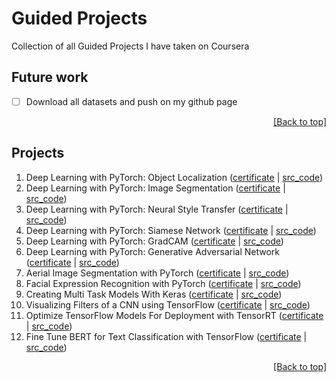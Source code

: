 # Guided Projects

Collection of all Guided Projects I have taken on Coursera


## Future work
* [ ] Download all datasets and push on my github page

<p align="right"><a href="#guided-projects">[Back to top]</a></p>

## Projects

<ol type="1">
    <li>Deep Learning with PyTorch: Object Localization (<a href="https://coursera.org/share/69a1c85aede0fa6fc7ddc472c0a9018a">certificate</a> | <a href="https://nbviewer.org/github/QuanHNguyen232/Coursera-courses/blob/main/Guided-Project/Deep-Learning-with-PyTorch-Object-Localization.ipynb">src_code</a>)
    </li>
    <li>Deep Learning with PyTorch: Image Segmentation (<a href="https://coursera.org/share/0437c4cfdc823c2e7b2b1f92dc83da27">certificate</a> | <a href="https://nbviewer.org/github/QuanHNguyen232/Coursera-courses/blob/main/Guided-Project/Deep-Learning-with-PyTorch-ImageSegmentation.ipynb">src_code</a>)
    </li>
    <li>Deep Learning with PyTorch: Neural Style Transfer (<a href="https://coursera.org/share/7599a1e8ef92ba83f1b1e93e63920e0d">certificate</a> | <a href="https://nbviewer.org/github/QuanHNguyen232/Coursera-courses/blob/main/Guided-Project/Deep-Learning-with-PyTorch-Neural-Style-Transfer.ipynb">src_code</a>)
    </li>
    <li>Deep Learning with PyTorch: Siamese Network (<a href="https://coursera.org/share/c605068c635aaceaea419e271da320ad">certificate</a> | <a href="https://nbviewer.org/github/QuanHNguyen232/Coursera-courses/blob/main/Guided-Project/Deep-Learning-with-PyTorch-Siamese-Network.ipynb">src_code</a>)
    </li>
    <li>Deep Learning with PyTorch: GradCAM (<a href="https://coursera.org/share/0b1f7ee4754f304a15c8ee645e8003f6">certificate</a> | <a href="https://nbviewer.org/github/QuanHNguyen232/Coursera-courses/blob/main/Guided-Project/Deep-Learning-with-PyTorch-GradCAM.ipynb">src_code</a>)
    </li>
    <li>Deep Learning with PyTorch: Generative Adversarial Network (<a href="https://coursera.org/share/a0338ed2585b3e8bfbc75241120dd20b">certificate</a> | <a href="https://nbviewer.org/github/QuanHNguyen232/Coursera-courses/blob/main/Guided-Project/Build-a-Generative-Adversarial-Network.ipynb">src_code</a>)
    </li>
    <li>Aerial Image Segmentation with PyTorch (<a href="https://coursera.org/share/1564a35bcb8ba285638c61f8eb59f5b9">certificate</a> | <a href="https://nbviewer.org/github/QuanHNguyen232/Coursera-courses/blob/main/Guided-Project/Aerial-Image-Segmentation-with-PyTorch.ipynb">src_code</a>)
    </li>
    <li>Facial Expression Recognition with PyTorch (<a href="https://coursera.org/share/9573897c56479a619c49b9a9cb099c1b">certificate</a> | <a href="https://nbviewer.org/github/QuanHNguyen232/Coursera-courses/blob/main/Guided-Project/Facial-Expression-Recognition-with-PyTorch.ipynb">src_code</a>)
    </li>
    <li>Creating Multi Task Models With Keras (<a href="https://coursera.org/share/70196b0d68816de9c78f7f31c191a2b7">certificate</a> | <a href="https://nbviewer.org/github/QuanHNguyen232/Coursera-courses/blob/main/Guided-Project/Creating-Multi-Task-Models-With-Keras.ipynb">src_code</a>)
    </li>
    <li>Visualizing Filters of a CNN using TensorFlow (<a href="https://coursera.org/share/e942b071cf033d942b2ca2e4c30fd0ce">certificate</a> | <a href="https://nbviewer.org/github/QuanHNguyen232/Coursera-courses/blob/main/Guided-Project/Visualizing-Filters-of-a-CNN.ipynb">src_code</a>)
    </li>
    <li>Optimize TensorFlow Models For Deployment with TensorRT (<a href="https://coursera.org/share/c7f2f2d1b68e73034981919c4004c73c">certificate</a> | <a href="https://nbviewer.org/github/QuanHNguyen232/Coursera-courses/blob/main/Guided-Project/Optimize-TensorFlow-Models-For-Deployment-with-TensorRT.ipynb">src_code</a>)
    </li>
    <li>Fine Tune BERT for Text Classification with TensorFlow (<a href="https://coursera.org/share/d96a1e78d5697ef6da0617792cb2974c">certificate</a> | <a href="https://nbviewer.org/github/QuanHNguyen232/Coursera-courses/blob/main/Guided-Project/Fine-Tune-BERT-for-Text-Classification-with-TensorFlow.ipynb">src_code</a>)</li>
</ol>

<p align="right"><a href="#guided-projects">[Back to top]</a></p>
